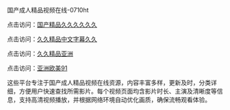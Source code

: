 国产成人精品视频在线-0710ht

点击访问：<a href="https://heiliaoll4qsx.pages.dev">国产精品久久久久久久</a>

点击访问：<a href="https://heiliaowzu4ur.pages.dev">久久精品中文字幕久久</a>

点击访问：<a href="https://heiliaoe8ajia.pages.dev">久久精品亚洲</a>

点击访问：<a href="https://heiliaozj3tjd.pages.dev">亚洲欧美91</a>

这些平台专注于国产成人精品视频在线资源，内容丰富多样，更新及时，分类详细，方便用户快速查找所需影片。每个视频页面均含影片时长、主演及清晰度等信息，支持高清视频播放，并根据网络环境自动优化画质，确保流畅观看体验。

<span style="display:none;">[Canonical link](）</span>
